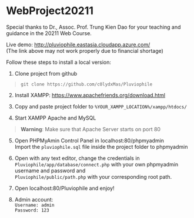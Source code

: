 # WebProject20211
Special thanks to Dr., Assoc. Prof. Trung Kien Dao for your teaching and 
guidance in the 20211 Web Course.

Live demo: http://pluviophile.eastasia.cloudapp.azure.com/ <br/>
(The link above may not work properly due to financial shortage)

Follow these steps to install a local version:
1. Clone project from github <br/>
> ```git clone https://github.com/c0lydxMas/Pluviophile```

2. Install XAMPP: https://www.apachefriends.org/download.html

3. Copy and paste project folder to ```%YOUR_XAMPP_LOCATION%/xampp/htdocs/```

4. Start XAMPP Apache and MySQL <br/>
> **Warning**: Make sure that Apache Server starts on port 80

5. Open PHPMyAmin Control Panel in localhost:80/phpmyadmin <br/>
Import the ```pluviophile.sql``` file inside the project folder to phpmyadmin

6. Open with any text editor, change the credentials in <br/>
```Pluviophile/app/database/connect.php``` with your own phpmyadmin username and password and <br/>
```Pluviophile/public/path.php``` with your corresponding root path.

7. Open localhost:80/Pluviophile and enjoy!
8. Admin account: <br/>
```Username: admin``` <br/>
```Password: 123```


